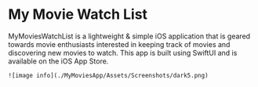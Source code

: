 # My Movie Watch List 

MyMoviesWatchList is a lightweight & simple iOS application that is geared towards movie enthusiasts interested in keeping track of movies and discovering new movies to watch. This app is built using SwiftUI and is available on the iOS App Store. 

```
![image info](./MyMoviesApp/Assets/Screenshots/dark5.png)
```

